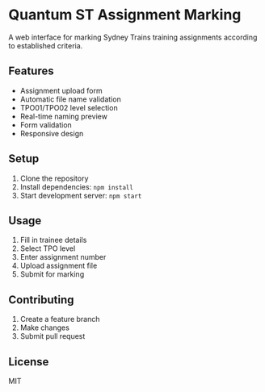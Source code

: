 # Quantum ST Assignment Marking

A web interface for marking Sydney Trains training assignments according to established criteria.

## Features

- Assignment upload form
- Automatic file name validation
- TPO01/TPO02 level selection
- Real-time naming preview
- Form validation
- Responsive design

## Setup

1. Clone the repository
2. Install dependencies: `npm install`
3. Start development server: `npm start`

## Usage

1. Fill in trainee details
2. Select TPO level
3. Enter assignment number
4. Upload assignment file
5. Submit for marking

## Contributing

1. Create a feature branch
2. Make changes
3. Submit pull request

## License

MIT